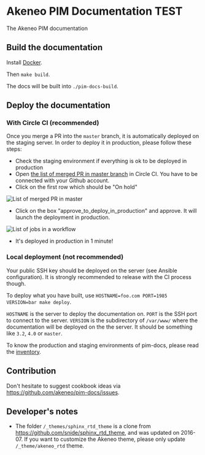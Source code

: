 # Akeneo PIM Documentation TEST

The Akeneo PIM documentation

## Build the documentation

Install [Docker](https://docs.docker.com/engine/installation/).

Then `make build`.

The docs will be built into `./pim-docs-build`.

## Deploy the documentation

### With Circle CI (recommended)

Once you merge a PR into the `master` branch, it is automatically deployed on the staging server. In order to deploy it in production, please follow these steps:

- Check the staging environment if everything is ok to be deployed in production
- Open [the list of merged PR in master branch](https://circleci.com/gh/akeneo/workflows/pim-docs/tree/master) in Circle CI. You have to be connected with your Github account.
- Click on the first row which should be "On hold"

![List of merged PR in master](.circleci/list_workflows.jpg)

- Click on the box "approve_to_deploy_in_production" and approve. It will launch the deployment in production.

![List of jobs in a workflow](.circleci/list_jobs.jpg)

- It's deployed in production in 1 minute!

### Local deployment (not recommended)

Your public SSH key should be deployed on the server (see Ansible configuration). It is strongly recommended to release with the CI process though.

To deploy what you have built, use `HOSTNAME=foo.com PORT=1985 VERSION=bar make deploy`.

`HOSTNAME` is the server to deploy the documentation on.
`PORT` is the SSH port to connect to the server.
`VERSION` is the subdirectory of `/var/www/` where the documentation will be deployed on the the server. It should be something like `3.2`, `4.0` or `master`.

To know the production and staging environments of pim-docs, please read the [inventory](https://github.com/akeneo/ansible/blob/master/inventories/core.inventory).


## Contribution

Don't hesitate to suggest cookbook ideas via https://github.com/akeneo/pim-docs/issues.

## Developer's notes

- The folder `/_themes/sphinx_rtd_theme` is a clone from https://github.com/snide/sphinx_rtd_theme, and was
updated on 2016-07. If you want to customize the Akeneo theme, please only update `/_theme/akeneo_rtd` theme.
